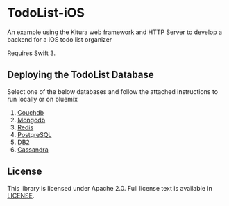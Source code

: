 # TodoList-iOS

An example using the Kitura web framework and HTTP Server to develop a backend for a iOS todo list organizer

Requires Swift 3.

## Deploying the TodoList Database ##

Select one of the below databases and follow the attached instructions to run locally or on bluemix

1. [Couchdb](https://github.com/IBM-Swift/todolist-couchdb)
2. [Mongodb](https://github.com/IBM-Swift/todolist-mongodb)
3. [Redis](https://github.com/IBM-Swift/todolist-redis)
4. [PostgreSQL](https://github.com/IBM-Swift/todolist-postgresql)
5. [DB2](https://github.com/IBM-Swift/todolist-db2)
6. [Cassandra](https://github.com/IBM-Swift/todolist-cassandra)

## License

This library is licensed under Apache 2.0. Full license text is available in [LICENSE](LICENSE).
